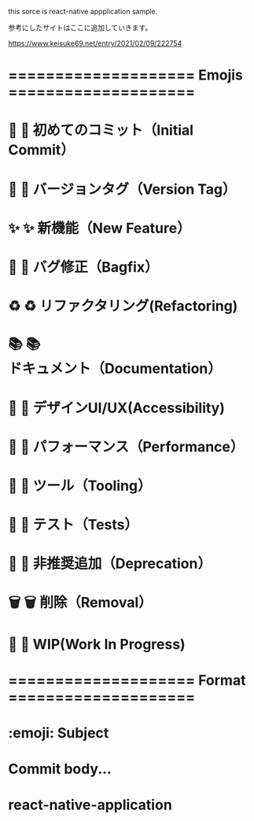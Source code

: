 this sorce is react-native appplication sample.

参考にしたサイトはここに追加していきます。

https://www.keisuke69.net/entry/2021/02/09/222754


# ==================== Emojis ====================
# 🎉  :tada: 初めてのコミット（Initial Commit）
# 🔖  :bookmark: バージョンタグ（Version Tag）
# ✨  :sparkles: 新機能（New Feature）
# 🐛  :bug: バグ修正（Bagfix）
# ♻️  :recycle: リファクタリング(Refactoring)
# 📚  :books: ドキュメント（Documentation）
# 🎨  :art: デザインUI/UX(Accessibility)
# 🐎  :horse: パフォーマンス（Performance）
# 🔧  :wrench: ツール（Tooling）
# 🚨  :rotating_light: テスト（Tests）
# 💩  :hankey: 非推奨追加（Deprecation）
# 🗑️  :wastebasket: 削除（Removal）
# 🚧  :construction: WIP(Work In Progress)


# ==================== Format ====================
# :emoji: Subject
#
# Commit body...
# react-native-application
